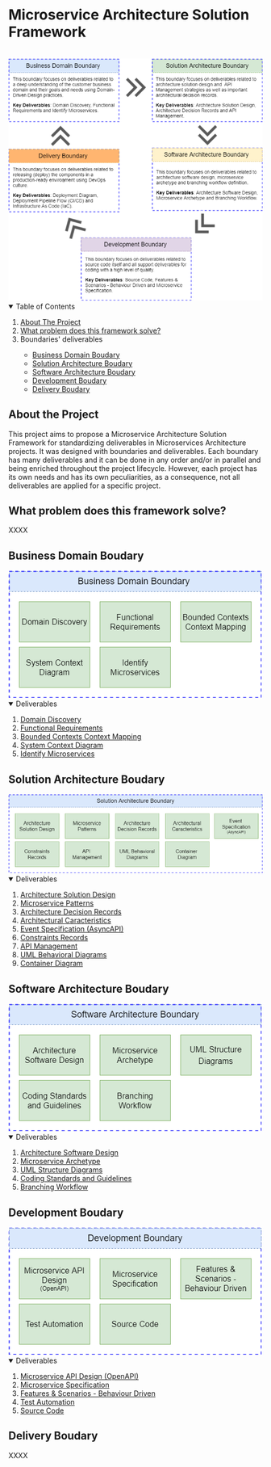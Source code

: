 # Microservice Architecture Solution Framework
<br>
<img src="/microservice-architecture-solution-framework/images/Microservice Architecture Solution Framework - Boundaries.png">

<!-- TABLE OF CONTENTS -->
<details open="open">
  <summary>Table of Contents</summary>
  <ol>
    <li>
      <a href="#about-the-project">About The Project</a>
    </li>
    <li>
      <a href="#what-problem-does-this-framework-solve">What problem does this framework solve?</a>
    </li>
    <li>
       <a>Boundaries' deliverables</a>
    </li>
    <ul>
      <li>
        <a href="#business-domain-boudary">Business Domain Boudary</a>
      </li>
      <li>
        <a href="#solution-architecture-boudary">Solution Architecture Boudary</a>
      </li>
      <li>
        <a href="#software-architecture-boudary">Software Architecture Boudary</a>
      </li>
	  <li>
        <a href="#development-boudary">Development Boudary</a>
      </li>
      </li>
	  <li>
        <a href="#delivery-boudary">Delivery Boudary</a>
      </li>
    </ul>
  </ol>
</details>

## About the Project
This project aims to propose a Microservice Architecture Solution Framework for standardizing deliverables in Microservices Architecture projects. It was designed with boundaries and deliverables. Each boundary has many deliverables and it can be done in any order and/or in parallel and being enriched throughout the project lifecycle. However, each project has its own needs and has its own peculiarities, as a consequence, not all deliverables are applied for a specific project.

## What problem does this framework solve?
XXXX

## Business Domain Boudary

<img src="/business-domain-design/images/Business Domain Design - Deliverables.png">

<!-- TABLE OF CONTENTS -->
<details open="open">
  <summary>Deliverables</summary>
  <ol>    
    <li>
      <a href="/business-domain-design/deliverables/domain-discovery.md">Domain Discovery</a>
    </li>
    <li>
      <a href="/business-domain-design/deliverables/functional-requirements.md">Functional Requirements</a>
    </li>
    <li>
      <a href="/business-domain-design/deliverables/bounded-contexts-context-mapping.md">Bounded Contexts Context Mapping</a>	    
    </li>
    <li>
      <a href="/business-domain-design/deliverables/system-context-diagram.md">System Context Diagram</a>	   
    </li>      
    <li>
      <a href="/business-domain-design/deliverables/identify-microservices.md">Identify Microservices</a>
    </li>
  </ol>
</details>

## Solution Architecture Boudary

<img src="/solution-architecture/images/Solution Architecture - Deliverables.png">

<!-- TABLE OF CONTENTS -->
<details open="open">
  <summary>Deliverables</summary>
  <ol>    
    <li>
     <a href="/solution-architecture/deliverables/architecture-solution-design.md">Architecture Solution Design</a>
    </li>
    <li>
     <a href="/solution-architecture/deliverables/microservice-patterns.md">Microservice Patterns</a>
    </li>
    <li>
     <a href="/solution-architecture/deliverables/architecture-decision-records.md">Architecture Decision Records</a>
    </li>
    <li>
     <a href="/solution-architecture/deliverables/architectural-caracteristics.md">Architectural Caracteristics</a>
    </li>      
    <li>
     <a href="/solution-architecture/deliverables/event-specification.md">Event Specification (AsyncAPI)</a>
    </li>
    <li>
     <a href="/solution-architecture/deliverables/constraints-records.md">Constraints Records</a>
    </li>
    <li>
     <a href="/solution-architecture/deliverables/api-management.md">API Management</a>
    </li>      
    <li>
     <a href="/solution-architecture/deliverables/uml-behavioral-diagrams.md">UML Behavioral Diagrams</a>
    </li>
    <li>
     <a href="/solution-architecture/deliverables/container-diagram.md">Container Diagram</a>
    </li>
  </ol>
</details>

## Software Architecture Boudary

<img src="/software-architecture/images/Software Architecture - Deliverables.png">

<!-- TABLE OF CONTENTS -->
<details open="open">
  <summary>Deliverables</summary>
  <ol>    
    <li>
     <a href="/software-architecture/deliverables/architecture-software-design.md">Architecture Software Design</a>
    </li>
    <li>
     <a href="/software-architecture/deliverables/microservice-archetype.md">Microservice Archetype</a>
    </li>
    <li>
     <a href="/software-architecture/deliverables/uml-structure-diagrams.md">UML Structure Diagrams</a>
    </li>
    <li>
     <a href="/software-architecture/deliverables/coding-standards-and-guidelines.md">Coding Standards and Guidelines</a>
    </li>      
    <li>
     <a href="/software-architecture/deliverables/branching-workflow.md">Branching Workflow</a>
    </li>    
  </ol>
</details>

## Development Boudary

<img src="/development/images/Development - Deliverables.png">

<!-- TABLE OF CONTENTS -->
<details open="open">
  <summary>Deliverables</summary>
  <ol>    
    <li>
     <a href="/development/deliverables/microservice-api-design.md">Microservice API Design (OpenAPI)</a>
    </li>
    <li>
     <a href="/development/deliverables/microservice-specification.md">Microservice Specification</a>
    </li>
    <li>
     <a href="/development/deliverables/features-and-scenarios-behaviour-driven.md">Features & Scenarios - Behaviour Driven</a>
    </li>
    <li>
     <a href="/development/deliverables/test-automation.md">Test Automation</a>
    </li>      
    <li>
     <a href="/development/deliverables/source-code.md">Source Code</a>
    </li>    
  </ol>
</details>

## Delivery Boudary
XXXX
